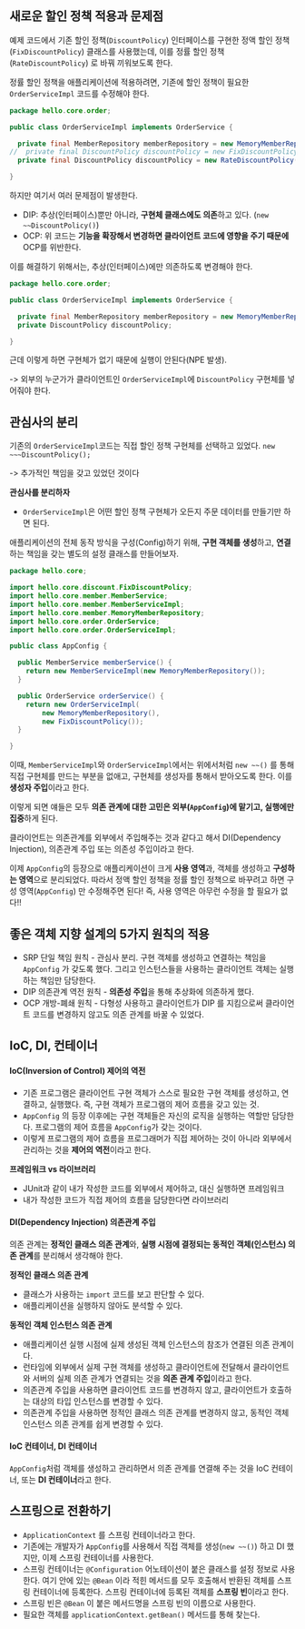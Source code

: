 ## 새로운 할인 정책 적용과 문제점

예제 코드에서 기존 할인 정책(`DiscountPolicy`) 인터페이스를 구현한 정액 할인 정책(`FixDiscountPolicy`) 클래스를 사용했는데, 이를 정률 할인 정책(`RateDiscountPolicy`) 로 바꿔 끼워보도록 한다.



정률 할인 정책을 애플리케이션에 적용하려면, 기존에 할인 정책이 필요한 `OrderServiceImpl` 코드를 수정해야 한다. 



```java
package hello.core.order;

public class OrderServiceImpl implements OrderService {

  private final MemberRepository memberRepository = new MemoryMemberRepository();
//  private final DiscountPolicy discountPolicy = new FixDiscountPolicy();
  private final DiscountPolicy discountPolicy = new RateDiscountPolicy();

}
```



하지만 여기서 여러 문제점이 발생한다.

- DIP: 추상(인터페이스)뿐만 아니라, **구현체 클래스에도 의존**하고 있다. (`new ~~DiscountPolicy()`)
- OCP: 위 코드는 **기능을 확장해서 변경하면 클라이언트 코드에 영향을 주기 때문에** OCP를 위반한다.



이를 해결하기 위해서는, 추상(인터페이스)에만 의존하도록 변경해야 한다.



``` java
package hello.core.order;

public class OrderServiceImpl implements OrderService {

  private final MemberRepository memberRepository = new MemoryMemberRepository();
  private DiscountPolicy discountPolicy;

}
```



근데 이렇게 하면 구현체가 없기 때문에 실행이 안된다(NPE 발생).

-> 외부의 누군가가 클라이언트인 `OrderServiceImpl`에 `DiscountPolicy` 구현체를 넣어줘야 한다.



## 관심사의 분리

기존의 `OrderServiceImpl`코드는 직접 할인 정책 구현체를 선택하고 있었다. `new ~~~DiscountPolicy();`

-> 추가적인 책임을 갖고 있었던 것이다



**관심사를 분리하자**

- `OrderServiceImpl`은 어떤 할인 정책 구현체가 오든지 주문 데이터를 만들기만 하면 된다.



애플리케이션의 전체 동작 방식을 구성(Config)하기 위해, **구현 객체를 생성**하고, **연결**하는 책임을 갖는 별도의 설정 클래스를 만들어보자.

```java
package hello.core;

import hello.core.discount.FixDiscountPolicy;
import hello.core.member.MemberService;
import hello.core.member.MemberServiceImpl;
import hello.core.member.MemoryMemberRepository;
import hello.core.order.OrderService;
import hello.core.order.OrderServiceImpl;

public class AppConfig {

  public MemberService memberService() {
    return new MemberServiceImpl(new MemoryMemberRepository());
  }

  public OrderService orderService() {
    return new OrderServiceImpl(
        new MemoryMemberRepository(),
        new FixDiscountPolicy());
  }

}
```



이때, `MemberServiceImpl`와 `OrderServiceImpl`에서는 위에서처럼 `new ~~()` 를 통해 직접 구현체를 만드는 부분을 없애고, 구현체를 생성자를 통해서 받아오도록 한다. 이를 **생성자 주입**이라고 한다.

이렇게 되면 얘들은 모두 **의존 관계에 대한 고민은 외부(`AppConfig`)에 맡기고, 실행에만 집중**하게 된다.



클라이언트는 의존관계를 외부에서 주입해주는 것과 같다고 해서 DI(Dependency Injection), 의존관계 주입 또는 의존성 주입이라고 한다.



이제 `AppConfig`의 등장으로 애플리케이션이 크게 **사용 영역**과, 객체를 생성하고 **구성하는 영역**으로 분리되었다. 따라서 정액 할인 정책을 정률 할인 정책으로 바꾸려고 하면 구성 영역(`AppConfig`) 만 수정해주면 된다! 즉, 사용 영역은 아무런 수정을 할 필요가 없다!!



## 좋은 객체 지향 설계의 5가지 원칙의 적용

- SRP 단일 책임 원칙 - 관심사 분리. 구현 객체를 생성하고 연결하는 책임을 `AppConfig` 가 갖도록 했다. 그리고 인스턴스들을 사용하는 클라이언트 객체는 실행하는 책임만 담당한다.
- DIP 의존관계 역전 원칙 - **의존성 주입**을 통해 추상화에 의존하게 했다.
- OCP 개방-폐쇄 원칙 - 다형성 사용하고 클라이언트가 DIP 를 지킴으로써 클라이언트 코드를 변경하지 않고도 의존 관계를 바꿀 수 있었다.



## IoC, DI, 컨테이너

#### IoC(Inversion of Control) 제어의 역전

- 기존 프로그램은 클라이언트 구현 객체가 스스로 필요한 구현 객체를 생성하고, 연결하고, 실행했다. 즉, 구현 객체가 프로그램의 제어 흐름을 갖고 있는 것.
- `AppConfig` 의 등장 이후에는 구현 객체들은 자신의 로직을 실행하는 역할만 담당한다. 프로그램의 제어 흐름을 `AppConfig`가 갖는 것이다.
- 이렇게 프로그램의 제어 흐름을 프로그래머가 직접 제어하는 것이 아니라 외부에서 관리하는 것을 **제어의 역전**이라고 한다.



**프레임워크 vs 라이브러리**

- JUnit과 같이 내가 작성한 코드를 외부에서 제어하고, 대신 실행하면 프레임워크
- 내가 작성한 코드가 직접 제어의 흐름을 담당한다면 라이브러리



#### DI(Dependency Injection) 의존관계 주입

의존 관계는 **정적인 클래스 의존 관계**와, **실행 시점에 결정되는 동적인 객체(인스턴스) 의존 관계**를 분리해서 생각해야 한다.



**정적인 클래스 의존 관계**

- 클래스가 사용하는 `import` 코드를 보고 판단할 수 있다. 
- 애플리케이션을 실행하지 않아도 분석할 수 있다.



**동적인 객체 인스턴스 의존 관계**

- 애플리케이션 실행 시점에 실제 생성된 객체 인스턴스의 참조가 연결된 의존 관계이다.
- 런타임에 외부에서 실제 구현 객체를 생성하고 클라이언트에 전달해서 클라이언트와 서버의 실제 의존 관계가 연결되는 것을 **의존 관계 주입**이라고 한다.
- 의존관계 주입을 사용하면 클라이언트 코드를 변경하지 않고, 클라이언트가 호출하는 대상의 타입 인스턴스를 변경할 수 있다. 
- 의존관계 주입을 사용하면 정적인 클래스 의존 관계를 변경하지 않고, 동적인 객체 인스턴스 의존 관계를 쉽게 변경할 수 있다.



#### IoC 컨테이너, DI 컨테이너

`AppConfig`처럼 객체를 생성하고 관리하면서 의존 관계를 연결해 주는 것을 IoC 컨테이너, 또는 **DI 컨테이너**라고 한다.



## 스프링으로 전환하기

- `ApplicationContext` 를 스프링 컨테이너라고 한다.
- 기존에는 개발자가 `AppConfig`를 사용해서 직접 객체를 생성(`new ~~()`) 하고 DI 했지만, 이제 스프링 컨테이너를 사용한다.
- 스프링 컨테이너는 `@Configuration` 어노테이션이 붙은 클래스를 설정 정보로 사용한다. 여기 안에 있는 `@Bean` 이라 적힌 메서드를 모두 호출해서 반환된 객체를 스프링 컨테이너에 등록한다. 스프링 컨테이너에 등록된 객체를 **스프링 빈**이라고 한다.
- 스프링 빈은 `@Bean` 이 붙은 메서드명을 스프링 빈의 이름으로 사용한다.
- 필요한 객체를 `applicationContext.getBean()` 메서드를 통해 찾는다.






















